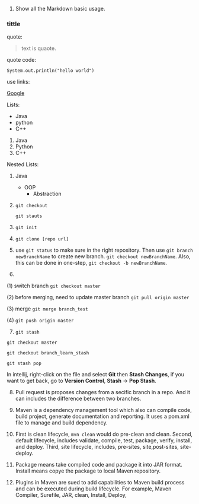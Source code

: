 1. Show all the Markdown basic usage.
### tittle
quote: 
> text is quaote.

quote code:

```
System.out.println("hello world")
```
use links:

[Google](https://www.google.com/)

Lists:
- Java
- python
- C++

1. Java
2. Python
3. C++

Nested Lists:
1. Java
    - OOP
        - Abstraction 


2. ```git checkout ``` 

    ```git stauts```

3. ```git init```
4.  ```git clone [repo url]```
5. use ```git status``` to make sure in the right repository. Then use ```git branch newBranchName``` to create new branch. ```git checkout newBranchName```. Also, this can be done in one-step, ```git checkout -b newBranchName```.
6. 
(1) switch branch ```git checkout master```

(2) before merging, need to update master branch ```git pull origin master```

(3) merge ```git merge branch_test```

(4) ```git push origin master```

7. ```git stash``` 

```git checkout master```

```git checkout branch_learn_stash```

```git stash pop```

In intellij, right-click on the file and select **Git** then **Stash Changes**, if you want to get back, go to **Version Control**, **Stash** -> **Pop Stash**. 

8. Pull request is proposes changes from a secific branch in a repo. And it can includes the difference between two branches. 

9. Maven is a dependency management tool which also can compile code, build project, generate documentation and reporting. It uses a pom.xml file to manage and build dependency. 

10. First is clean lifecycle, ```mvn clean``` would do pre-clean and clean. Second, default lifecycle, includes validate, compile, test, package, verify, install, and deploy. Third, site lifecycle, includes, pre-sites, site,post-sites, site-deploy. 

11. Package means take compiled code and package it into JAR format. Install means copye the package to local Maven repository. 

12. Plugins in Maven are sued to add capabilities to Maven build process and can be executed during build lifecycle. For example, Maven Compiler, Surefile, JAR, clean, Install, Deploy, 
